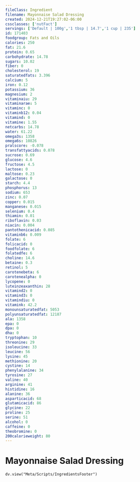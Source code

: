 ```yaml
---
fileClass: Ingredient
filename: Mayonnaise Salad Dressing
created: 2024-12-21T19:27:02-06:00
cssclasses: ['nutFact']
servings: ['Default | 100g','1 tbsp | 14.7','1 cup | 235']
id: 171403
foodgroup: Fats and Oils
calories: 250
fat: 21.6
protein: 0.65
carbohydrate: 14.78
sugars: 10.02
fiber: 0
cholesterol: 19
saturatedfats: 3.396
calcium: 5
iron: 0.12
potassium: 36
magnesium: 2
vitaminaiu: 29
vitaminarae: 5
vitaminc: 0
vitaminb12: 0.04
vitamind: 0
vitamine: 1.55
netcarbs: 14.78
water: 61.22
omega3s: 1358
omega6s: 10826
pralscore: -0.078
transfattyacids: 0.078
sucrose: 0.69
glucose: 4.6
fructose: 4.5
lactose: 0
maltose: 0.23
galactose: 0
starch: 4.4
phosphorus: 13
sodium: 653
zinc: 0.07
copper: 0.015
manganese: 0.015
selenium: 0.4
thiamin: 0.01
riboflavin: 0.03
niacin: 0.004
pantothenicacid: 0.085
vitaminb6: 0.009
folate: 6
folicacid: 0
foodfolate: 6
folatedfe: 6
choline: 14.6
betaine: 0.3
retinol: 5
carotenebeta: 6
carotenealpha: 0
lycopene: 0
luteinzeaxanthin: 28
vitamind2: 0
vitamind3: 0
vitamindiu: 0
vitamink: 42.2
monounsaturatedfat: 5053
polyunsaturatedfat: 12187
ala: 1358
epa: 0
dpa: 0
dha: 0
tryptophan: 10
threonine: 29
isoleucine: 33
leucine: 56
lysine: 45
methionine: 20
cystine: 14
phenylalanine: 34
tyrosine: 27
valine: 40
arginine: 41
histidine: 16
alanine: 36
asparticacid: 68
glutamicacid: 86
glycine: 22
proline: 25
serine: 51
alcohol: 0
caffeine: 0
theobromine: 0
200calorieweight: 80
---
```


# Mayonnaise Salad Dressing

```dataviewjs
dv.view("Meta/Scripts/IngredientsFooter")
```